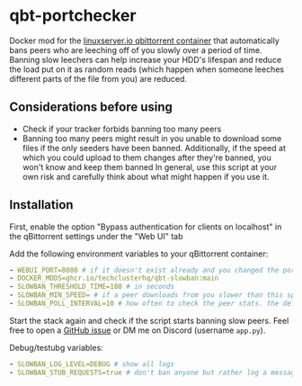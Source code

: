 # qbt-portchecker

Docker mod for the [linuxserver.io qbittorrent container](https://docs.linuxserver.io/images/docker-qbittorrent) that automatically bans peers who are leeching off of you slowly over a period of time. Banning slow leechers can help increase your HDD's lifespan and reduce the load put on it as random reads (which happen when someone leeches different parts of the file from you) are reduced.

## Considerations before using

- Check if your tracker forbids banning too many peers
- Banning too many peers might result in you unable to download some files if the only seeders have been banned. Additionally, if the speed at which you could upload to them changes after they're banned, you won't know and keep them banned
In general, use this script at your own risk and carefully think about what might happen if you use it.

## Installation

First, enable the option "Bypass authentication for clients on localhost" in the qBittorrent settings under the "Web UI" tab

Add the following environment variables to your qBittorrent container:
```yaml
- WEBUI_PORT=8080 # if it doesn't exist already and you changed the port from the default 8080
- DOCKER_MODS=ghcr.io/techclusterhq/qbt-slowban:main
- SLOWBAN_THRESHOLD_TIME=180 # in seconds
- SLOWBAN_MIN_SPEED= # if a peer downloads from you slower than this speed for the specified timeframe, they will be banned (in B/s)
- SLOWBAN_POLL_INTERVAL=10 # how often to check the peer stats. the default value should be fine
```

Start the stack again and check if the script starts banning slow peers. Feel free to open a [GitHub issue](https://github.com/TechClusterHQ/qbt-portchecker/issues) or DM me on Discord (username `app.py`).

Debug/testubg variables:
```yaml
- SLOWBAN_LOG_LEVEL=DEBUG # show all logs
- SLOWBAN_STUB_REQUESTS=true # don't ban anyone but rather log a message when someone is under the threshold (requires loglevel debug)
```
